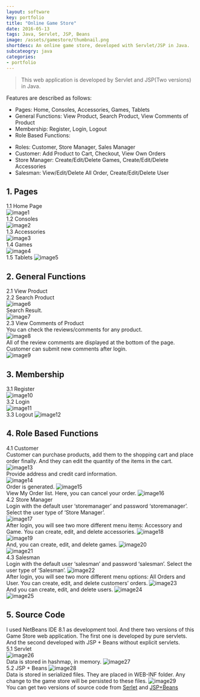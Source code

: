 ```yaml
---
layout: software
key: portfolio
title: "Online Game Store"
date: 2016-05-13
tags: Java, Servlet, JSP, Beans
image: /assets/gamestore/thumbnail.png
shortdesc: An online game store, developed with Servlet/JSP in Java.
subcateogry: java
categories:
- portfolio
---
```



> This web application is developed by Servlet and JSP(Two versions) in Java.

Features are described as follows:
* Pages: Home, Consoles, Accessories, Games, Tablets
* General Functions: View Product, Search Product, View Comments of Product
* Membership: Register, Login, Logout
* Role Based Functions:
- Roles: Customer, Store Manager, Sales Manager
- Customer: Add Product to Cart, Checkout, View Own Orders
- Store Manager: Create/Edit/Delete Games, Create/Edit/Delete Accessories
- Salesman: View/Edit/Delete All Order, Create/Edit/Delete User

## 1. Pages  
1.1 Home Page  
![image1](/assets/gamestore/image1.png)  
1.2 Consoles  
![image2](/assets/gamestore/image2.png)  
1.3 Accessories  
![image3](/assets/gamestore/image3.png)  
1.4 Games  
![image4](/assets/gamestore/image4.png)  
1.5 Tablets
![image5](/assets/gamestore/image5.png)  

## 2. General Functions  
2.1 View Product  
2.2 Search Product  
![image6](/assets/gamestore/image6.png)  
Search Result.  
![image7](/assets/gamestore/image7.png)  
2.3 View Comments of Product  
You can check the reviews/comments for any product.  
![image8](/assets/gamestore/image8.png)  
All of the review comments are displayed at the bottom of the page. Customer can submit new comments after login.  
![image9](/assets/gamestore/image9.png)  

## 3. Membership
3.1 Register  
![image10](/assets/gamestore/image10.png)  
3.2 Login  
![image11](/assets/gamestore/image11.png)  
3.3 Logout
![image12](/assets/gamestore/image12.png)  

## 4. Role Based Functions  
4.1 Customer  
Customer can purchase products, add them to the shopping cart and place order finally. And they can edit the quantity of the items in the cart.  
![image13](/assets/gamestore/image13.png)  
Provide address and credit card information.  
![image14](/assets/gamestore/image14.png)  
Order is generated.
![image15](/assets/gamestore/image15.png)  
View My Order list. Here, you can cancel your order.
![image16](/assets/gamestore/image16.png)  
4.2 Store Manager  
Login with the default user ‘storemanager’ and password ‘storemanager’. Select the user type of ‘Store Manager’.  
![image17](/assets/gamestore/image17.png)  
After login, you will see two more different menu items: Accessory and Game.
You can create, edit, and delete accessories.
![image18](/assets/gamestore/image18.png)  
![image19](/assets/gamestore/image19.png)  
And, you can create, edit, and delete games.
![image20](/assets/gamestore/image20.png)  
![image21](/assets/gamestore/image21.png)  
4.3 Salesman  
Login with the default user ‘salesman’ and password ‘salesman’. Select the user type of ‘Salesman’.
![image22](/assets/gamestore/image22.png)  
After login, you will see two more different menu options: All Orders and User.
You can create, edit, and delete customers’ orders.
![image23](/assets/gamestore/image23.png)  
And you can create, edit, and delete users.
![image24](/assets/gamestore/image24.png)  
![image25](/assets/gamestore/image25.png)  

## 5. Source Code  
I used NetBeans IDE 8.1 as development tool. And there two versions of this Game Store web application. The first one is developed by pure servlets. And the second developed with JSP + Beans without explicit servlets.  
5.1 Servlet  
![image26](/assets/gamestore/image26.png)  
Data is stored in hashmap, in memory.
![image27](/assets/gamestore/image27.png)  
5.2 JSP + Beans
![image28](/assets/gamestore/image28.png)  
Data is stored in serialized files. They are placed in WEB-INF folder. Any change to the game store will be persisted to these files.
![image29](/assets/gamestore/image29.png)  
You can get two versions of source code from [Serlet](https://github.com/jojozhuang/Course/tree/master/SE452/Homework2/hw2) and [JSP+Beans](https://github.com/jojozhuang/Course/tree/master/SE452/Homework3/hw3)
